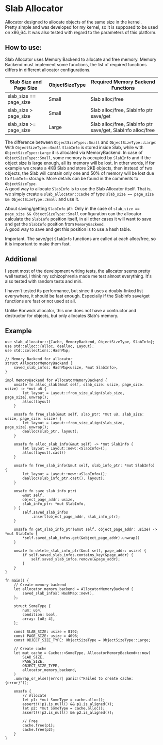 # Slab Allocator

Allocator designed to allocate objects of the same size in the kernel.  
Pretty simple and was developed for my kernel, so it is supposed to be used on x86_64. It was also tested with regard to the parameters of this platform.

## How to use:
Slab Allocator uses Memory Backend to allocate and free memory. Memory Backend must implement some functions, the list of required functions differs in different allocator configurations.

Slab Size and Page Size | ObjectSizeType | Required Memory Backend Functions |
| - | - | - |
| slab_size == page_size | Small | Slab alloc/free |
| slab_size > page_size | Small | Slab alloc/free, SlabInfo ptr save/get |
| slab_size >= page_size | Large | Slab alloc/free, SlabInfo ptr save/get, SlabInfo alloc/free |

The difference between `ObjectSizeType::Small` and `ObjectSizeType::Large`:  
With `ObjectSizeType::Small` `SlabInfo` is stored inside Slab, while with `ObjectSizeType::Large` it is allocated via MemoryBackend. In case of `ObjectSizeType::Small`, some memory is occupied by `SlabInfo` and if the object size is large enough, all its memory will be lost. In other words, if for example we create a 4KB Slab and store 2KB objects, then instead of two objects, the Slab will contain only one and 50% of memory will be lost due to `SlabInfo` storage. More details can be found in the comments to `ObjectSizeType`.  
A good way to allocate `SlabInfo` is to use the Slab Allocator itself. That is, we simply create a `slab_allocator::Cache` of type `slab_size == page_size && ObjectSizeType::Small` and use it.

About saving/getting `SlabInfo` ptr:
Only in the case of `slab_size == page_size && ObjectSizeType::Small` configuration can the allocator calculate the `SlabInfo` position itself, in all other cases it will want to save and get the `SlabInfo` position from `MemoryBackend`.  
A good way to save and get this position is to use a hash table.

Important. The save/get `SlabInfo` functions are called at each alloc/free, so it is important to make them fast.

## Additional
I spent most of the development writing tests, the allocator seems pretty well tested, I think my schizophrenia made me test almost everything. It's also tested with random tests and miri.

I haven't tested its performance, but since it uses a doubly-linked list everywhere, it should be fast enough. Especially if the SlabInfo save/get functions are fast or not used at all.

Unlike Bonwick allocator, this one does not have a contructor and destructor for objects, but only allocates Slab's memory.

## Example

```
use slab_allocator::{Cache, MemoryBackend, ObjectSizeType, SlabInfo};
use std::alloc::{alloc, dealloc, Layout};
use std::collections::HashMap;

// Memory Backend for allocator
struct AllocatorMemoryBackend {
    saved_slab_infos: HashMap<usize, *mut SlabInfo>,
}

impl MemoryBackend for AllocatorMemoryBackend {
    unsafe fn alloc_slab(&mut self, slab_size: usize, page_size: usize) -> *mut u8 {
        let layout = Layout::from_size_align(slab_size, page_size).unwrap();
        alloc(layout)
    }

    unsafe fn free_slab(&mut self, slab_ptr: *mut u8, slab_size: usize, page_size: usize) {
        let layout = Layout::from_size_align(slab_size, page_size).unwrap();
        dealloc(slab_ptr, layout);
    }

    unsafe fn alloc_slab_info(&mut self) -> *mut SlabInfo {
        let layout = Layout::new::<SlabInfo>();
        alloc(layout).cast()
    }

    unsafe fn free_slab_info(&mut self, slab_info_ptr: *mut SlabInfo) {
        let layout = Layout::new::<SlabInfo>();
        dealloc(slab_info_ptr.cast(), layout);
    }

    unsafe fn save_slab_info_ptr(
        &mut self,
        object_page_addr: usize,
        slab_info_ptr: *mut SlabInfo,
    ) {
        self.saved_slab_infos
            .insert(object_page_addr, slab_info_ptr);
    }

    unsafe fn get_slab_info_ptr(&mut self, object_page_addr: usize) -> *mut SlabInfo {
        *self.saved_slab_infos.get(&object_page_addr).unwrap()
    }

    unsafe fn delete_slab_info_ptr(&mut self, page_addr: usize) {
        if self.saved_slab_infos.contains_key(&page_addr) {
            self.saved_slab_infos.remove(&page_addr);
        }
    }
}

fn main() {
    // Create memory backend
    let allocator_memory_backend = AllocatorMemoryBackend {
        saved_slab_infos: HashMap::new(),
    };

    struct SomeType {
        num: u64,
        condition: bool,
        array: [u8; 4],
    };

    const SLAB_SIZE: usize = 8192;
    const PAGE_SIZE: usize = 4096;
    const OBJECT_SIZE_TYPE: ObjectSizeType = ObjectSizeType::Large;

    // Create cache
    let mut cache = Cache::<SomeType, AllocatorMemoryBackend>::new(
        SLAB_SIZE,
        PAGE_SIZE,
        OBJECT_SIZE_TYPE,
        allocator_memory_backend,
    )
    .unwrap_or_else(|error| panic!("Failed to create cache: {error}"));

    unsafe {
        // Allocate
        let p1: *mut SomeType = cache.alloc();
        assert!(!p1.is_null() && p1.is_aligned());
        let p2: *mut SomeType = cache.alloc();
        assert!(!p2.is_null() && p2.is_aligned());

        // Free
        cache.free(p1);
        cache.free(p2);
    }
}
```
